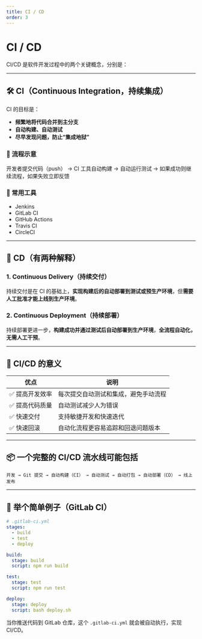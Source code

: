 ```yaml
---
title: CI / CD
order: 3
---
```


# CI / CD

CI/CD 是软件开发过程中的两个关键概念，分别是：

---

## 🛠 CI（Continuous Integration，持续集成）

CI 的目标是：

* **频繁地将代码合并到主分支**
* **自动构建、自动测试**
* **尽早发现问题，防止“集成地狱”**

### 🔁 流程示意

开发者提交代码（push） →
CI 工具自动构建 →
自动运行测试 →
如果成功则继续流程，如果失败立即反馈

### 🧰 常用工具

* Jenkins
* GitLab CI
* GitHub Actions
* Travis CI
* CircleCI

---

## 🚀 CD（有两种解释）

### 1. Continuous Delivery（持续交付）

持续交付是在 CI 的基础上，**实现构建后的自动部署到测试或预生产环境**，但**需要人工批准才能上线到生产环境**。

### 2. Continuous Deployment（持续部署）

持续部署更进一步，**构建成功并通过测试后自动部署到生产环境**，**全流程自动化，无需人工干预**。

---

## 🧱 CI/CD 的意义

| 优点       | 说明                 |
| -------- | ------------------ |
| ✅ 提高开发效率 | 每次提交自动测试和集成，避免手动流程 |
| ✅ 提高代码质量 | 自动测试减少人为错误         |
| ✅ 快速交付   | 支持敏捷开发和快速迭代        |
| ✅ 快速回滚   | 自动化流程更容易追踪和回退问题版本  |

---

## 📦 一个完整的 CI/CD 流水线可能包括

```text
开发 → Git 提交 → 自动构建（CI） → 自动测试 → 自动打包 → 自动部署（CD） → 线上发布
```

---

## 📌 举个简单例子（GitLab CI）

```yaml
# .gitlab-ci.yml
stages:
  - build
  - test
  - deploy

build:
  stage: build
  script: npm run build

test:
  stage: test
  script: npm run test

deploy:
  stage: deploy
  script: bash deploy.sh
```

当你推送代码到 GitLab 仓库，这个 `.gitlab-ci.yml` 就会被自动执行，实现 CI/CD。
